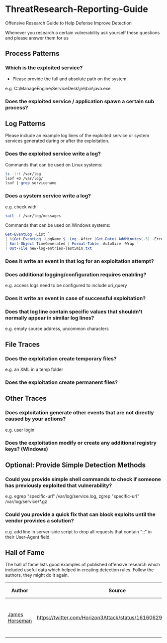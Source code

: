 # ThreatResearch-Reporting-Guide

Offensive Research Guide to Help Defense Improve Detection

Whenever you research a certain vulnerability ask yourself these questions and please answer them for us

## Process Patterns

### Which is the exploited service?

- Please provide the full and absolute path on the system.

e.g. C:\ManageEngine\ServiceDesk\jre\bin\java.exe

### Does the exploited service / application spawn a certain sub process? 



## Log Patterns

Please include an example log lines of the exploited service or system services generated during or after the exploitation.

### Does the exploited service write a log?

Commands that can be used on Linux systems:

```bash
ls -lrt /var/log
lsof +D /var/log/ 
lsof | grep servicename
```
 
### Does a system service write a log?

e.g. check with 

```bash
tail -f /var/log/messages
```

Commands that can be used on Windows systems:
 
```powershell
Get-EventLog -List `
| %{Get-EventLog -LogName $_.Log -After (Get-Date).AddMinutes(-5) -ErrorAction Ignore} `
| Sort-Object TimeGenerated | Format-Table -AutoSize -Wrap `
| Out-File new-log-entries-last5min.txt
```



### Does it write an event in that log for an exploitation attempt?

### Does additional logging/configuration requires enabling?

e.g. access logs need to be configured to include uri_query

### Does it write an event in case of successful exploitation?

### Does that log line contain specific values that shouldn't normally appear in similar log lines?

e.g. empty source address, uncommon characters

## File Traces

### Does the exploitation create temporary files?

e.g. an XML in a temp folder

### Does the exploitation create permanent files? 

## Other Traces

### Does exploitation generate other events that are not directly caused by your actions?

e.g. user login

### Does the exploitation modify or create any additional registry keys? (Windows)

## Optional: Provide Simple Detection Methods

### Could you provide simple shell commands to check if someone has previously exploited that vulnerability?

e.g. egrep "specific-url" /var/log/service.log, zgrep "specific-url" /var/log/service/*.gz
  
### Could you provide a quick fix that can block exploits until the vendor provides a solution?

e.g. add line in server-side script to drop all requests that contain ":;" in their User-Agent field
  

## Hall of Fame

The hall of fame lists good examples of published offensive research which included useful data which helped in creating detection rules. Follow the authors, they might do it again.

| Author | Source | Resulting Rules |
|---|---|---|
| [James Horseman](https://twitter.com/JamesHorseman2) | <https://twitter.com/Horizon3Attack/status/1616062915097886732>  | [Manage Engine Java Suspicious Sub Process](https://github.com/SigmaHQ/sigma/blob/master/rules/windows/process_creation/proc_creation_win_susp_manageengine_pattern.yml)